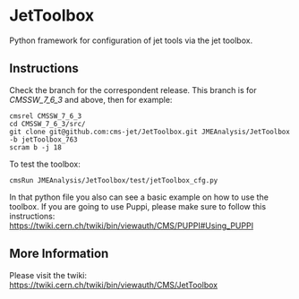 # JetToolbox
Python framework for configuration of jet tools via the jet toolbox. 

## Instructions

Check the branch for the correspondent release. This branch is for *CMSSW_7_6_3* and above, then for example:
```
cmsrel CMSSW_7_6_3
cd CMSSW_7_6_3/src/
git clone git@github.com:cms-jet/JetToolbox.git JMEAnalysis/JetToolbox -b jetToolbox_763
scram b -j 18
```
To test the toolbox:
```
cmsRun JMEAnalysis/JetToolbox/test/jetToolbox_cfg.py
```
In that python file you also can see a basic example on how to use the toolbox.
If you are going to use Puppi, please make sure to follow this instructions: https://twiki.cern.ch/twiki/bin/viewauth/CMS/PUPPI#Using_PUPPI

## More Information

Please visit the twiki: https://twiki.cern.ch/twiki/bin/viewauth/CMS/JetToolbox
